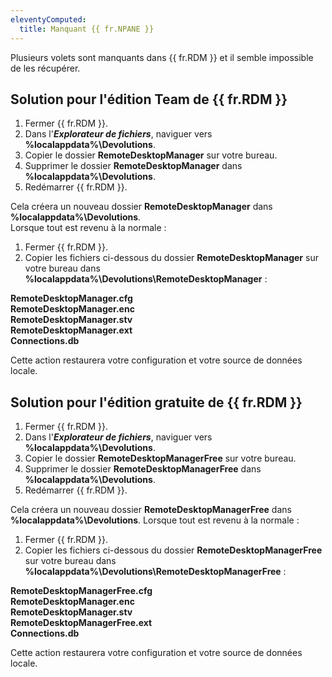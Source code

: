 ```yaml
---
eleventyComputed:
  title: Manquant {{ fr.NPANE }}
---
```

Plusieurs volets sont manquants dans {{ fr.RDM }} et il semble impossible de les récupérer.
## Solution pour l'édition Team de {{ fr.RDM }}
1. Fermer {{ fr.RDM }}.
1. Dans l'***Explorateur de fichiers***, naviguer vers **%localappdata%\Devolutions**.
1. Copier le dossier **RemoteDesktopManager** sur votre bureau.
1. Supprimer le dossier **RemoteDesktopManager** dans **%localappdata%\Devolutions**.
1. Redémarrer {{ fr.RDM }}.

Cela créera un nouveau dossier **RemoteDesktopManager** dans **%localappdata%\Devolutions**.  
Lorsque tout est revenu à la normale :  

1. Fermer {{ fr.RDM }}.
1. Copier les fichiers ci-dessous du dossier **RemoteDesktopManager** sur votre bureau dans **%localappdata%\Devolutions\RemoteDesktopManager** :  

**RemoteDesktopManager.cfg**  
**RemoteDesktopManager.enc**  
**RemoteDesktopManager.stv**  
**RemoteDesktopManager.ext**  
**Connections.db**  

Cette action restaurera votre configuration et votre source de données locale.
## Solution pour l'édition gratuite de {{ fr.RDM }}
1. Fermer {{ fr.RDM }}.
1. Dans l'***Explorateur de fichiers***, naviguer vers **%localappdata%\Devolutions**.
1. Copier le dossier **RemoteDesktopManagerFree** sur votre bureau.
1. Supprimer le dossier **RemoteDesktopManagerFree** dans **%localappdata%\Devolutions**.
1. Redémarrer {{ fr.RDM }}.  

Cela créera un nouveau dossier **RemoteDesktopManagerFree** dans **%localappdata%\Devolutions**.
Lorsque tout est revenu à la normale :  

1. Fermer {{ fr.RDM }}.
1. Copier les fichiers ci-dessous du dossier **RemoteDesktopManagerFree** sur votre bureau dans **%localappdata%\Devolutions\RemoteDesktopManagerFree** :  

**RemoteDesktopManagerFree.cfg**  
**RemoteDesktopManager.enc**  
**RemoteDesktopManager.stv**  
**RemoteDesktopManagerFree.ext**  
**Connections.db**  

Cette action restaurera votre configuration et votre source de données locale.
